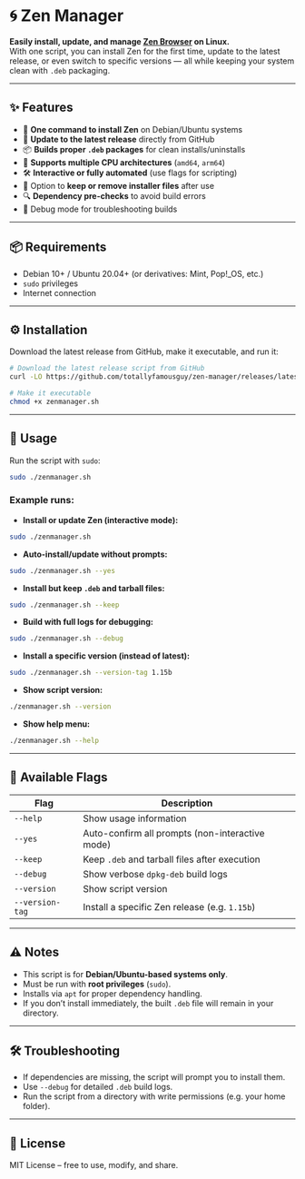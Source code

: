 # 🌀 Zen Manager

**Easily install, update, and manage [Zen Browser](https://zen-browser.app) on Linux.**  
With one script, you can install Zen for the first time, update to the latest release, or even switch to specific versions — all while keeping your system clean with `.deb` packaging.  

---

## ✨ Features

- 🚀 **One command to install Zen** on Debian/Ubuntu systems  
- 🔄 **Update to the latest release** directly from GitHub  
- 📦 **Builds proper `.deb` packages** for clean installs/uninstalls  
- 🎯 **Supports multiple CPU architectures** (`amd64`, `arm64`)  
- 🛠 **Interactive or fully automated** (use flags for scripting)  
- 🧹 Option to **keep or remove installer files** after use  
- 🔍 **Dependency pre-checks** to avoid build errors  
- 🐛 Debug mode for troubleshooting builds  

---

## 📦 Requirements

- Debian 10+ / Ubuntu 20.04+ (or derivatives: Mint, Pop!_OS, etc.)  
- `sudo` privileges  
- Internet connection  

---

## ⚙️ Installation

Download the latest release from GitHub, make it executable, and run it:

```bash
# Download the latest release script from GitHub
curl -LO https://github.com/totallyfamousguy/zen-manager/releases/latest/download/zenmanager.sh

# Make it executable
chmod +x zenmanager.sh
```

---

## 🚀 Usage

Run the script with `sudo`:  

```bash
sudo ./zenmanager.sh
```

### Example runs:

- **Install or update Zen (interactive mode):**

```bash
sudo ./zenmanager.sh
```

- **Auto-install/update without prompts:**

```bash
sudo ./zenmanager.sh --yes
```

- **Install but keep `.deb` and tarball files:**

```bash
sudo ./zenmanager.sh --keep
```

- **Build with full logs for debugging:**

```bash
sudo ./zenmanager.sh --debug
```

- **Install a specific version (instead of latest):**

```bash
sudo ./zenmanager.sh --version-tag 1.15b
```

- **Show script version:**

```bash
./zenmanager.sh --version
```

- **Show help menu:**

```bash
./zenmanager.sh --help
```

---

## 📝 Available Flags

| Flag            | Description |
|-----------------|-------------|
| `--help`        | Show usage information |
| `--yes`         | Auto-confirm all prompts (non-interactive mode) |
| `--keep`        | Keep `.deb` and tarball files after execution |
| `--debug`       | Show verbose `dpkg-deb` build logs |
| `--version`     | Show script version |
| `--version-tag` | Install a specific Zen release (e.g. `1.15b`) |

---


## ⚠️ Notes

- This script is for **Debian/Ubuntu-based systems only**.  
- Must be run with **root privileges** (`sudo`).  
- Installs via `apt` for proper dependency handling.  
- If you don’t install immediately, the built `.deb` file will remain in your directory.  

---

## 🛠 Troubleshooting

- If dependencies are missing, the script will prompt you to install them.  
- Use `--debug` for detailed `.deb` build logs.  
- Run the script from a directory with write permissions (e.g. your home folder).  

---

## 📄 License

MIT License – free to use, modify, and share.  

